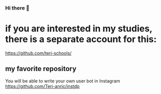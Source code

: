 ### Hi there 👋

# if you are interested in my studies, there is a separate account for this:
https://github.com/teri-schools/

## my favorite repository
You will be able to write your own user bot in Instagram
https://github.com/Teri-anric/instdp
